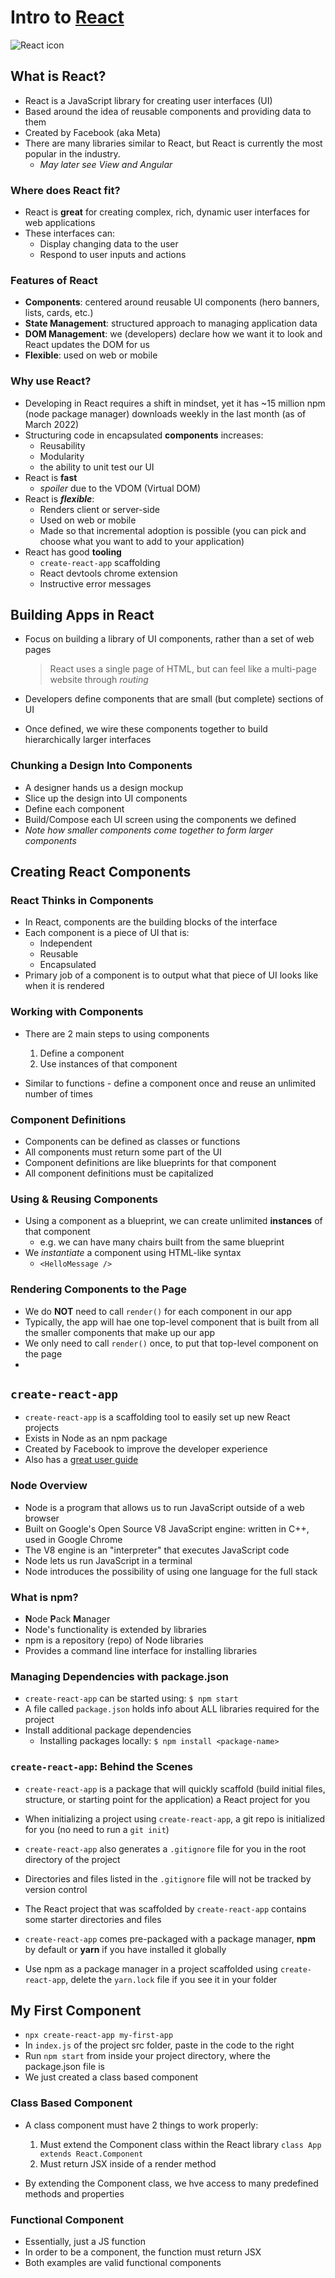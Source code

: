 # Intro to [React](./system6.md)

![React icon](https://upload.wikimedia.org/wikipedia/commons/thumb/a/a7/React-icon.svg/1200px-React-icon.svg.png)

## What is React?

- React is a JavaScript library for creating user interfaces (UI)
- Based around the idea of reusable components and providing data to them
- Created by Facebook (aka Meta)
- There are many libraries similar to React, but React is currently the most popular in the industry.
  - *May later see View and Angular*

### Where does React fit?

- React is **great** for creating complex, rich, dynamic user interfaces for web applications
- These interfaces can:
  - Display changing data to the user
  - Respond to user inputs and actions

### Features of React

- **Components**: centered around reusable UI components (hero banners, lists, cards, etc.)
- **State Management**: structured approach to managing application data
- **DOM Management**: we (developers) declare how we want it to look and React updates the DOM for us
- **Flexible**: used on web or mobile

### Why use React?

- Developing in React requires a shift in mindset, yet it has ~15 million npm (node package manager) downloads weekly in the last month (as of March 2022)
- Structuring code in encapsulated **components** increases:
  - Reusability
  - Modularity
  - the ability to unit test our UI
- React is **fast**
  - *spoiler* due to the VDOM (Virtual DOM)
- React is ***flexible***:
  - Renders client or server-side
  - Used on web or mobile
  - Made so that incremental adoption is possible (you can pick and choose what you want to add to your application)
- React has good **tooling**
  - `create-react-app` scaffolding
  - React devtools chrome extension
  - Instructive error messages

## Building Apps in React

- Focus on building a library of UI components, rather than a set of web pages

  > React uses a single page of HTML, but can feel like a multi-page website through *routing*

- Developers define components that are small (but complete) sections of UI
- Once defined, we wire these components together to build hierarchically larger interfaces

### Chunking a Design Into Components

- A designer hands us a design mockup
- Slice up the design into UI components
- Define each component
- Build/Compose each UI screen using the components we defined
- *Note how smaller components come together to form larger components*

## Creating React Components

### React Thinks in Components

- In React, components are the building blocks of the interface
- Each component is a piece of UI that is:
  - Independent
  - Reusable
  - Encapsulated
- Primary job of a component is to output what that piece of UI looks like when it is rendered

### Working with Components

- There are 2 main steps to using components
  1. Define a component
  2. Use instances of that component

- Similar to functions - define a component once and reuse an unlimited number of times

### Component Definitions

- Components can be defined as classes or functions
- All components must return some part of the UI
- Component definitions are like blueprints for that component
- All component definitions must be capitalized

### Using & Reusing Components

- Using a component as a blueprint, we can create unlimited **instances** of that component
  - e.g. we can have many chairs built from the same blueprint
- We *instantiate* a component using HTML-like syntax
  - `<HelloMessage />`

### Rendering Components to the Page

- We do **NOT** need to call `render()` for each component in our app
- Typically, the app will hae one top-level component that is built from all the smaller components that make up our app
- We only need to call `render()` once, to put that top-level component on the page
- 

## `create-react-app`

- `create-react-app` is a scaffolding tool to easily set up new React projects
- Exists in Node as an npm package
- Created by Facebook to improve the developer experience
- Also has a [great user guide](https://create-react-app.dev/docs/getting-started/)

### Node Overview

- Node is a program that allows us to run JavaScript outside of a web browser
- Built on Google's Open Source V8 JavaScript engine: written in C++, used in Google Chrome
- The V8 engine is an "interpreter" that executes JavaScript code
- Node lets us run JavaScript in a terminal
- Node introduces the possibility of using one language for the full stack

### What is npm?

- **N**ode **P**ack **M**anager
- Node's functionality is extended by libraries
- npm is a repository (repo) of Node libraries
- Provides a command line interface for installing libraries

### Managing Dependencies with package.json

- `create-react-app` can be started using:
    `$ npm start`
- A file called `package.json` holds info about ALL libraries required for the project
- Install additional package dependencies
  - Installing packages locally:
    `$ npm install <package-name>`

### `create-react-app`: Behind the Scenes

- `create-react-app` is a package that will quickly scaffold (build initial files, structure, or starting point for the application) a React project for you
- When initializing a project using `create-react-app`, a git repo is initialized for you (no need to run a `git init`)
- `create-react-app` also generates a `.gitignore` file for you in the root directory of the project
- Directories and files listed in the `.gitignore` file will not be tracked by version control

- The React project that was scaffolded by `create-react-app` contains some starter directories and files
- `create-react-app` comes pre-packaged with a package manager, **npm** by default or **yarn** if you have installed it globally
- Use npm as a package manager in a project scaffolded using `create-react-app`, delete the `yarn.lock` file if you see it in your folder

## My First Component

- `npx create-react-app my-first-app`
- In `index.js` of the project src folder, paste in the code to the right
- Run `npm start` from inside your project directory, where the package.json file is
- We just created a class based component

### Class Based Component

- A class component must have 2 things to work properly:
  1. Must extend the Component class within the React library
    `class App extends React.Component`
  2. Must return JSX inside of a render method

- By extending the Component class, we hve access to many predefined methods and properties

### Functional Component

- Essentially, just a JS function
- In order to be a component, the function must return JSX
- Both examples are valid functional components